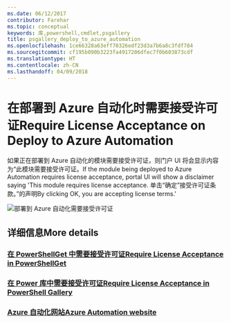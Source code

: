 ```yaml
---
ms.date: 06/12/2017
contributor: Farehar
ms.topic: conceptual
keywords: 库,powershell,cmdlet,psgallery
title: psgallery_deploy_to_azure_automation
ms.openlocfilehash: 1ce66328a63eff70326edf23d3a7b6a8c3fdf784
ms.sourcegitcommit: cf195b090b3223fa4917206dfec7f0b603873cdf
ms.translationtype: HT
ms.contentlocale: zh-CN
ms.lasthandoff: 04/09/2018
---
```

<a name="require-license-acceptance-on-deploy-to-azure-automation"></a><span data-ttu-id="71272-103">在部署到 Azure 自动化时需要接受许可证</span><span class="sxs-lookup"><span data-stu-id="71272-103">Require License Acceptance on Deploy to Azure Automation</span></span>
===========================

<span data-ttu-id="71272-104">如果正在部署到 Azure 自动化的模块需要接受许可证，则门户 UI 将会显示内容为“此模块需要接受许可证。</span><span class="sxs-lookup"><span data-stu-id="71272-104">If the module being deployed to Azure Automation requires license acceptance, portal UI will show a disclaimer saying 'This module requires license acceptance.</span></span> <span data-ttu-id="71272-105">单击“确定”接受许可证条款。”的声明</span><span class="sxs-lookup"><span data-stu-id="71272-105">By clicking OK, you are accepting license terms.'</span></span>


![部署到 Azure 自动化需要接受许可证](Images/DeployToAzureAutomationRequireLicenseAcceptanceDisclaimer.png)


## <a name="more-details"></a><span data-ttu-id="71272-107">详细信息</span><span class="sxs-lookup"><span data-stu-id="71272-107">More details</span></span>
### <a name="require-license-acceptance-in-powershellgetpsgetmodulerequirelicenseacceptancemd"></a>[<span data-ttu-id="71272-108">在 PowerShellGet 中需要接受许可证</span><span class="sxs-lookup"><span data-stu-id="71272-108">Require License Acceptance in PowerShellGet</span></span>](../psget/module/RequireLicenseAcceptance.md)
### <a name="require-license-acceptance-in-powershell-gallerypsgalleryrequireslicenseacceptancemd"></a>[<span data-ttu-id="71272-109">在 Power 库中需要接受许可证</span><span class="sxs-lookup"><span data-stu-id="71272-109">Require License Acceptance in PowerShell Gallery</span></span>](psgallery_requires_license_acceptance.md)
### <a name="azure-automation-websitehttpazuremicrosoftcomservicesautomation"></a>[<span data-ttu-id="71272-110">Azure 自动化网站</span><span class="sxs-lookup"><span data-stu-id="71272-110">Azure Automation website</span></span>](http://azure.microsoft.com/services/automation/)